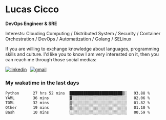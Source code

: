 # Lucas Cicco

**DevOps Engineer & SRE**

Interests: Clouding Computing / Distributed System / Security / Container Orchestration / DevOps / Automatization / Golang / SELinux

If you are willing to exchange knowledge about languages, programming skills and culture. I'd like you to know I am very interested on it, then you can reach me through those social medias:

<div style="display: flex; align-items: center; gap: 10px;">
  <a href="https://www.linkedin.com/in/lucas-vitor-de-cicco" target="_blank">
    <img
      src="https://img.shields.io/badge/-LinkedIn-%230077B5?style=for-the-badge&logo=linkedin&logoColor=white"
      alt="linkedin"
      target="_blank" 
    />
  </a>
  <a href="mailto:lucasvitorx1@gmail.com">
      <img
        src="https://img.shields.io/badge/-Gmail-%23333?style=for-the-badge&logo=gmail&logoColor=white"
        alt="gmail"
        target="_blank"
      />
  </a>
</div>

### My wakatime in the last days

<!--START_SECTION:waka-->

```txt
Python      27 hrs 52 mins  ███████████████████████▒░   93.88 %
YAML        36 mins         ▓░░░░░░░░░░░░░░░░░░░░░░░░   02.06 %
TOML        32 mins         ▒░░░░░░░░░░░░░░░░░░░░░░░░   01.82 %
Other       19 mins         ▒░░░░░░░░░░░░░░░░░░░░░░░░   01.10 %
Bash        10 mins         ░░░░░░░░░░░░░░░░░░░░░░░░░   00.59 %
```

<!--END_SECTION:waka-->
